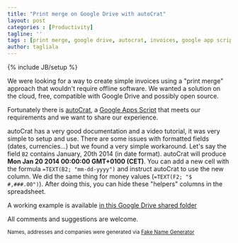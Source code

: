```yaml
---
title: "Print merge on Google Drive with autoCrat"
layout: post
categories : [Productivity]
tagline: ''
tags : [print merge, google drive, autocrat, invoices, google app scripts]
author: tagliala
---
```

{% include JB/setup %}

We were looking for a way to create simple invoices using a "print merge" approach that wouldn't require offline software. We wanted a solution on the cloud, free, compatible with Google Drive and possibly open source.

<!--more-->

Fortunately there is [autoCrat](http://cloudlab.newvisions.org/scripts/autocrat), a [Google Apps Script](https://developers.google.com/apps-script/) that meets our requirements and we want to share our experience.

autoCrat has a very good documentation and a video tutorial, it was very simple to setup and use. There are some issues with formatted fields (dates, currencies...) but we found a very simple workaround. Let's say the field `B2` contains January, 20th 2014 (in date format). autoCrat will produce **Mon Jan 20 2014 00:00:00 GMT+0100 (CET)**. You can add a new cell with the formula `=TEXT(B2; "mm-dd-yyyy")` and instruct autoCrat to use the new column. We did the same thing for money values (`=TEXT(F2; "$ #,###.00")`). After doing this, you can hide these "helpers" columns in the spreadsheet.

A working example is available [in this Google Drive shared folder](https://drive.google.com/folderview?id=0B1PWGPmnhgWhU2dtd3k0RVpwQzA&usp=drive_web)

All comments and suggestions are welcome.

<small>Names, addresses and companies were generated via [Fake Name Generator](http://www.fakenamegenerator.com/)</small>

